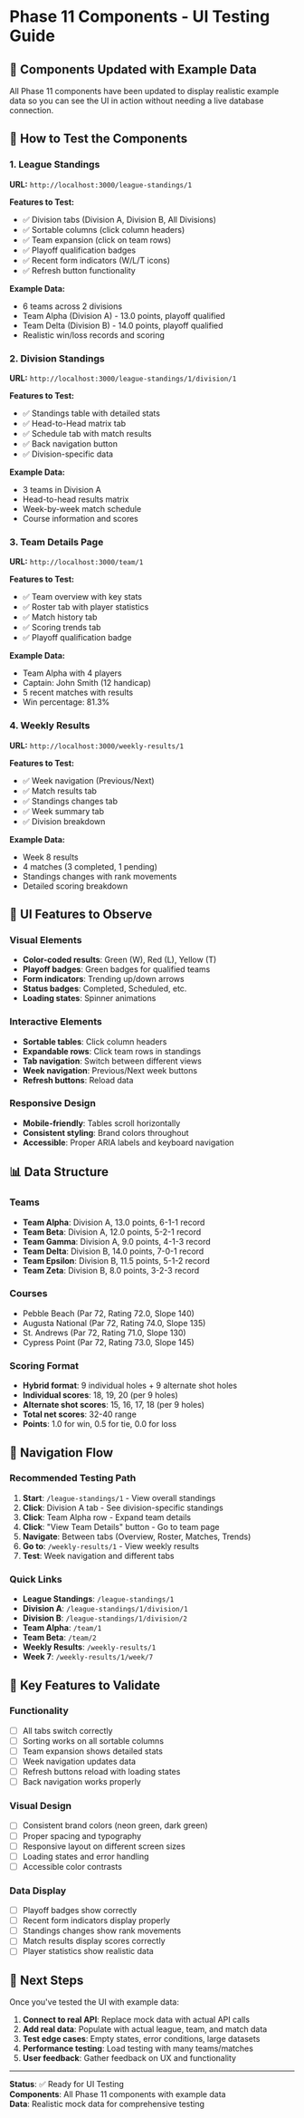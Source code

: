 # Phase 11 Components - UI Testing Guide

## 🎯 Components Updated with Example Data

All Phase 11 components have been updated to display realistic example data so you can see the UI in action without needing a live database connection.

## 🚀 How to Test the Components

### 1. League Standings
**URL:** `http://localhost:3000/league-standings/1`

**Features to Test:**
- ✅ Division tabs (Division A, Division B, All Divisions)
- ✅ Sortable columns (click column headers)
- ✅ Team expansion (click on team rows)
- ✅ Playoff qualification badges
- ✅ Recent form indicators (W/L/T icons)
- ✅ Refresh button functionality

**Example Data:**
- 6 teams across 2 divisions
- Team Alpha (Division A) - 13.0 points, playoff qualified
- Team Delta (Division B) - 14.0 points, playoff qualified
- Realistic win/loss records and scoring

### 2. Division Standings
**URL:** `http://localhost:3000/league-standings/1/division/1`

**Features to Test:**
- ✅ Standings table with detailed stats
- ✅ Head-to-Head matrix tab
- ✅ Schedule tab with match results
- ✅ Back navigation button
- ✅ Division-specific data

**Example Data:**
- 3 teams in Division A
- Head-to-head results matrix
- Week-by-week match schedule
- Course information and scores

### 3. Team Details Page
**URL:** `http://localhost:3000/team/1`

**Features to Test:**
- ✅ Team overview with key stats
- ✅ Roster tab with player statistics
- ✅ Match history tab
- ✅ Scoring trends tab
- ✅ Playoff qualification badge

**Example Data:**
- Team Alpha with 4 players
- Captain: John Smith (12 handicap)
- 5 recent matches with results
- Win percentage: 81.3%

### 4. Weekly Results
**URL:** `http://localhost:3000/weekly-results/1`

**Features to Test:**
- ✅ Week navigation (Previous/Next)
- ✅ Match results tab
- ✅ Standings changes tab
- ✅ Week summary tab
- ✅ Division breakdown

**Example Data:**
- Week 8 results
- 4 matches (3 completed, 1 pending)
- Standings changes with rank movements
- Detailed scoring breakdown

## 🎨 UI Features to Observe

### Visual Elements
- **Color-coded results**: Green (W), Red (L), Yellow (T)
- **Playoff badges**: Green badges for qualified teams
- **Form indicators**: Trending up/down arrows
- **Status badges**: Completed, Scheduled, etc.
- **Loading states**: Spinner animations

### Interactive Elements
- **Sortable tables**: Click column headers
- **Expandable rows**: Click team rows in standings
- **Tab navigation**: Switch between different views
- **Week navigation**: Previous/Next week buttons
- **Refresh buttons**: Reload data

### Responsive Design
- **Mobile-friendly**: Tables scroll horizontally
- **Consistent styling**: Brand colors throughout
- **Accessible**: Proper ARIA labels and keyboard navigation

## 📊 Data Structure

### Teams
- **Team Alpha**: Division A, 13.0 points, 6-1-1 record
- **Team Beta**: Division A, 12.0 points, 5-2-1 record  
- **Team Gamma**: Division A, 9.0 points, 4-1-3 record
- **Team Delta**: Division B, 14.0 points, 7-0-1 record
- **Team Epsilon**: Division B, 11.5 points, 5-1-2 record
- **Team Zeta**: Division B, 8.0 points, 3-2-3 record

### Courses
- Pebble Beach (Par 72, Rating 72.0, Slope 140)
- Augusta National (Par 72, Rating 74.0, Slope 135)
- St. Andrews (Par 72, Rating 71.0, Slope 130)
- Cypress Point (Par 72, Rating 73.0, Slope 145)

### Scoring Format
- **Hybrid format**: 9 individual holes + 9 alternate shot holes
- **Individual scores**: 18, 19, 20 (per 9 holes)
- **Alternate shot scores**: 15, 16, 17, 18 (per 9 holes)
- **Total net scores**: 32-40 range
- **Points**: 1.0 for win, 0.5 for tie, 0.0 for loss

## 🔄 Navigation Flow

### Recommended Testing Path
1. **Start**: `/league-standings/1` - View overall standings
2. **Click**: Division A tab - See division-specific standings
3. **Click**: Team Alpha row - Expand team details
4. **Click**: "View Team Details" button - Go to team page
5. **Navigate**: Between tabs (Overview, Roster, Matches, Trends)
6. **Go to**: `/weekly-results/1` - View weekly results
7. **Test**: Week navigation and different tabs

### Quick Links
- **League Standings**: `/league-standings/1`
- **Division A**: `/league-standings/1/division/1`
- **Division B**: `/league-standings/1/division/2`
- **Team Alpha**: `/team/1`
- **Team Beta**: `/team/2`
- **Weekly Results**: `/weekly-results/1`
- **Week 7**: `/weekly-results/1/week/7`

## 🎯 Key Features to Validate

### Functionality
- [ ] All tabs switch correctly
- [ ] Sorting works on all sortable columns
- [ ] Team expansion shows detailed stats
- [ ] Week navigation updates data
- [ ] Refresh buttons reload with loading states
- [ ] Back navigation works properly

### Visual Design
- [ ] Consistent brand colors (neon green, dark green)
- [ ] Proper spacing and typography
- [ ] Responsive layout on different screen sizes
- [ ] Loading states and error handling
- [ ] Accessible color contrasts

### Data Display
- [ ] Playoff badges show correctly
- [ ] Recent form indicators display properly
- [ ] Standings changes show rank movements
- [ ] Match results display scores correctly
- [ ] Player statistics show realistic data

## 🚀 Next Steps

Once you've tested the UI with example data:

1. **Connect to real API**: Replace mock data with actual API calls
2. **Add real data**: Populate with actual league, team, and match data
3. **Test edge cases**: Empty states, error conditions, large datasets
4. **Performance testing**: Load testing with many teams/matches
5. **User feedback**: Gather feedback on UX and functionality

---

**Status**: ✅ Ready for UI Testing  
**Components**: All Phase 11 components with example data  
**Data**: Realistic mock data for comprehensive testing
